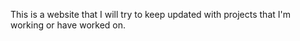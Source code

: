This is a website that I will try to keep updated with projects that I'm working or have worked on.
